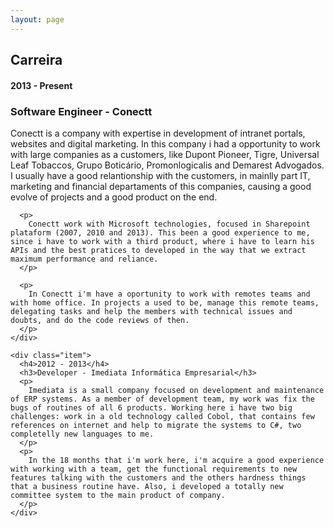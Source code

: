 ```yaml
---
layout: page
---
```


<div class="employment-content">
  <h2>Carreira</h2>
  <div class="employment list">
    <div class="item">
      <h4>2013 - Present</h4>
      <h3>Software Engineer - Conectt</h3>
      <p>
        Conectt is a company with expertise in development of intranet portals, websites and digital marketing. In this company i had a opportunity to work with large companies as a customers, like Dupont Pioneer, Tigre, Universal Leaf Tobaccos, Grupo Boticário, Promonlogicalis and Demarest Advogados. I usually have a good relantionship with the customers, in mainlly part IT, marketing and financial departaments of this companies, causing a good evolve of projects and a good product on the end.
      </p>
      
      <p>
        Conectt work with Microsoft technologies, focused in Sharepoint plataform (2007, 2010 and 2013). This been a good experience to me, since i have to work with a third product, where i have to learn his APIs and the best pratices to developed in the way that we extract maximum performance and reliance.
      </p>

      <p>
        In Conectt i'm have a oportunity to work with remotes teams and with home office. In projects a used to be, manage this remote teams, delegating tasks and help the members with technical issues and doubts, and do the code reviews of then.
      </p>
    </div>

    <div class="item">
      <h4>2012 - 2013</h4>
      <h3>Developer - Imediata Informática Empresarial</h3>
      <p>
        Imediata is a small company focused on development and maintenance of ERP systems. As a member of development team, my work was fix the bugs of routines of all 6 products. Working here i have two big challenges: work in a old technology called Cobol, that contains few references on internet and help to migrate the systems to C#, two completelly new languages to me.  
      </p>
      <p>
        In the 18 months that i'm work here, i'm acquire a good experience with working with a team, get the functional requirements to new features talking with the customers and the others hardness things that a business routine have. Also, i developed a totally new committee system to the main product of company.
      </p>
    </div>
  </div>
</div>
